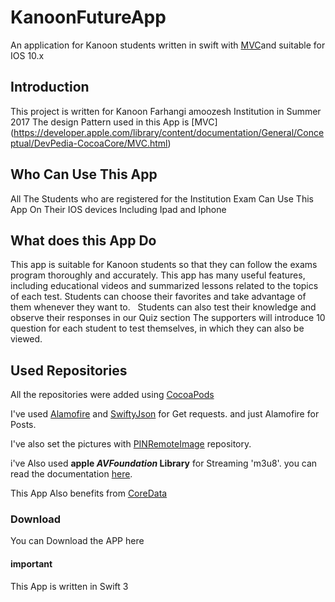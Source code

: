# KanoonFutureApp
An application for Kanoon students written in swift with [MVC](https://developer.apple.com/library/content/documentation/General/Conceptual/DevPedia-CocoaCore/MVC.html)and suitable for IOS 10.x
## Introduction
This project is written for Kanoon Farhangi amoozesh Institution in Summer 2017 The design Pattern  used in this App is [MVC] (https://developer.apple.com/library/content/documentation/General/Conceptual/DevPedia-CocoaCore/MVC.html)
## Who Can Use This App
All The Students who are registered for the Institution Exam Can Use This App On Their IOS devices Including Ipad and Iphone
## What does this App Do
This app is suitable for Kanoon students so that they can follow the exams program thoroughly and accurately.
This app has many useful features, including educational videos and summarized lessons related to the topics of each test. Students can choose their favorites and take advantage of them whenever they want to.
  Students can also test their knowledge and observe their responses in our Quiz section
The supporters will introduce 10 question for each student to test themselves, in which they can also be viewed.
## Used Repositories 
All the repositories were added using [CocoaPods](https://cocoapods.org/)

I've used [Alamofire](https://github.com/Alamofire/Alamofire) and [SwiftyJson](https://github.com/SwiftyJSON/SwiftyJSON) for Get requests. and just Alamofire for Posts. 

I've also set the pictures with [PINRemoteImage](https://github.com/pinterest/PINRemoteImage) repository.

i've Also used **apple _AVFoundation_ Library** for Streaming 'm3u8'. you can read the documentation [here](https://developer.apple.com/library/content/documentation/AudioVideo/Conceptual/MediaPlaybackGuide/Contents/Resources/en.lproj/GettingStarted/GettingStarted.html).

This App Also benefits from [CoreData](https://en.wikipedia.org/wiki/Core_Data)

### Download 
You can Download the APP here

#### important
This App is written in Swift 3
